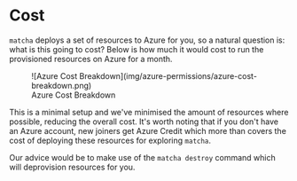 # Cost

`matcha` deploys a set of resources to Azure for you, so a natural question is: what is this going to cost? Below is how much it would cost to run the provisioned resources on Azure for a month.

<figure markdown>
  ![Azure Cost Breakdown](img/azure-permissions/azure-cost-breakdown.png)
  <figcaption>Azure Cost Breakdown</figcaption>
</figure>

This is a minimal setup and we've minimised the amount of resources where possible, reducing the overall cost. It's worth noting that if you don't have an Azure account, new joiners get Azure Credit which more than covers the cost of deploying these resources for exploring `matcha`.

Our advice would be to make use of the `matcha destroy` command which will deprovision resources for you.
